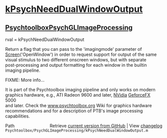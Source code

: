 # [kPsychNeedDualWindowOutput](kPsychNeedDualWindowOutput)
## [Psychtoolbox](Psychtoolbox)[PsychGLImageProcessing](PsychGLImageProcessing)

rval = kPsychNeedDualWindowOutput  
  
Return a flag that you can pass to the 'imagingmode' parameter of  
[Screen](Screen)('OpenWindow') in order to request support for output of the same  
visual stimulus to two different onscreen windows, but with separate  
post-processing and output formatting for each window in the builtin  
imaging pipeline.  
  
FIXME: More info...  
  
It is part of the Psychtoolbox imaging pipeline and only works on modern  
graphics hardware, e.g., ATI Radeon 9600 and later, [NVidia](NVidia) [GeforceFX](GeforceFX) 5000  
and later. Check the www.psychtoolbox.org Wiki for graphics hardware  
recommendations and for a description of PTB's image processing  
capabilities.  




<div class="code_header" style="text-align:right;">
  <span style="float:left;">Path&nbsp;&nbsp;</span> <span class="counter">Retrieve <a href=
  "https://raw.github.com/Psychtoolbox-3/Psychtoolbox-3/beta/Psychtoolbox/PsychGLImageProcessing/kPsychNeedDualWindowOutput.m">current version from GitHub</a> | View <a href=
  "https://github.com/Psychtoolbox-3/Psychtoolbox-3/commits/beta/Psychtoolbox/PsychGLImageProcessing/kPsychNeedDualWindowOutput.m">changelog</a></span>
</div>
<div class="code">
  <code>Psychtoolbox/PsychGLImageProcessing/kPsychNeedDualWindowOutput.m</code>
</div>

